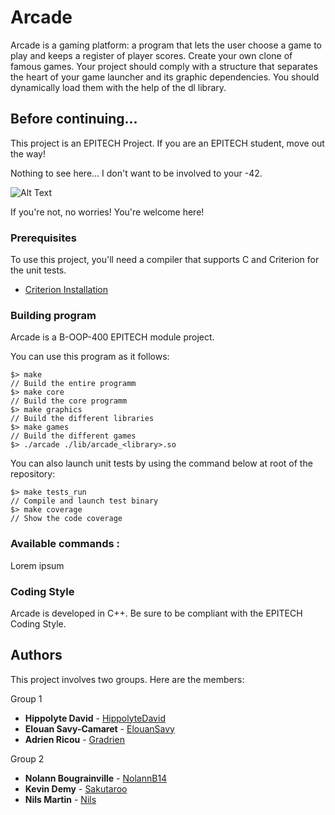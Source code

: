 
# Arcade
Arcade is a gaming platform: a program that lets the user choose a game to play and keeps a register of player scores.
Create your own clone of famous games. Your project should comply with a structure that separates the heart of your game launcher and its graphic dependencies.
You should dynamically load them with the help of the dl library.

## Before continuing...

This project is an EPITECH Project. If you are an EPITECH student, move out the way!

Nothing to see here... I don't want to be involved to your -42.

![Alt Text](https://media.tenor.com/ketvWma51gYAAAAd/john-cena-im-watching-you.gif)

If you're not, no worries! You're welcome here!

### Prerequisites

To use this project, you'll need a compiler that supports C and Criterion for the unit tests.

* [Criterion Installation](https://criterion.readthedocs.io/en/master/setup.html)

### Building program

Arcade is a B-OOP-400 EPITECH module project.

You can use this program as it follows:

```textmate
$> make
// Build the entire programm
$> make core
// Build the core programm
$> make graphics
// Build the different libraries
$> make games
// Build the different games
$> ./arcade ./lib/arcade_<library>.so
```

You can also launch unit tests by using the command below at root of the repository:

```textmate
$> make tests_run
// Compile and launch test binary
$> make coverage
// Show the code coverage
```
### Available commands :

Lorem ipsum

### Coding Style

Arcade is developed in C++. Be sure to be compliant with the EPITECH Coding Style.

## Authors

This project involves two groups. Here are the members:

Group 1
* **Hippolyte David** - [HippolyteDavid](https://github.com/HippolyteDavid)
* **Elouan Savy-Camaret** - [ElouanSavy](https://github.com/ElouanSavy)
* **Adrien Ricou** - [Gradrien](https://github.com/Gradrien)

Group 2
* **Nolann Bougrainville** - [NolannB14](https://github.com/NolannB14)
* **Kevin Demy** - [Sakutaroo](https://github.com/Sakutaroo)
* **Nils Martin** - [Nils](https://github.com/nilsmartin33)